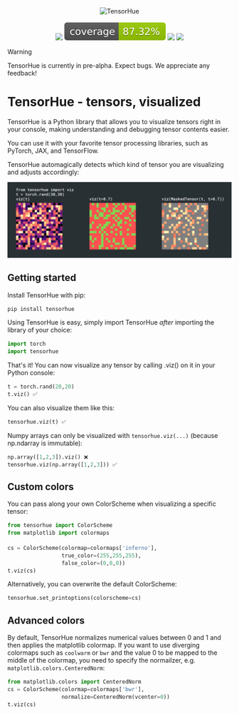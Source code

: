<div align="center">
  <img src="https://raw.githubusercontent.com/epistoteles/tensorhue/main/.github/tensorhue.png" alt="TensorHue" width="1152">
</div>
<br>
<div align="center">
  <img src="https://img.shields.io/badge/python-≥3.9-blue.svg">
  <img src="https://raw.githubusercontent.com/epistoteles/tensorhue/main/coverage-badge.svg">
  <img src="https://img.shields.io/pypi/dm/tensorhue">
  <img src="https://img.shields.io/badge/contributions-welcome-orange.svg">
</div>

> [!WARNING]
> TensorHue is currently in pre-alpha. Expect bugs. We appreciate any feedback!

# TensorHue - tensors, visualized

TensorHue is a Python library that allows you to visualize tensors right in your console, making understanding and debugging tensor contents easier.

You can use it with your favorite tensor processing libraries, such as PyTorch, JAX, and TensorFlow.  

TensorHue automagically detects which kind of tensor you are visualizing and adjusts accordingly:

<div align="center">
  <img src="https://raw.githubusercontent.com/epistoteles/tensorhue/main/.github/tensor_types.png" alt="tensor types" width="1152">
</div>

## Getting started

Install TensorHue with pip:

```bash
pip install tensorhue
```

Using TensorHue is easy, simply import TensorHue *after* importing the library of your choice:

```python
import torch
import tensorhue
```

That's it! You can now visualize any tensor by calling .viz() on it in your Python console:

```python
t = torch.rand(20,20)
t.viz() ✅
```

You can also visualize them like this:

```python
tensorhue.viz(t) ✅
```

Numpy arrays can only be visualized with `tensorhue.viz(...)` (because np.ndarray is immutable):

```python
np.array([1,2,3]).viz() ❌
tensorhue.viz(np.array([1,2,3])) ✅
```
## Custom colors

You can pass along your own ColorScheme when visualizing a specific tensor:

```python
from tensorhue import ColorScheme
from matplotlib import colormaps

cs = ColorScheme(colormap=colormaps['inferno'],
                 true_color=(255,255,255),
                 false_color=(0,0,0))
t.viz(cs)
```

Alternatively, you can overwrite the default ColorScheme:


```python
tensorhue.set_printoptions(colorscheme=cs)
```

## Advanced colors

By default, TensorHue normalizes numerical values between 0 and 1 and then applies the matplotlib colormap. If you want to use diverging colormaps such as `coolwarm` or `bwr` and the value 0 to be mapped to the middle of the colormap, you need to specify the normailzer, e.g. `matplotlib.colors.CenteredNorm`:

```python
from matplotlib.colors import CenteredNorm
cs = ColorScheme(colormap=colormaps['bwr'],
                 normalize=CenteredNorm(vcenter=0))
t.viz(cs)
```
